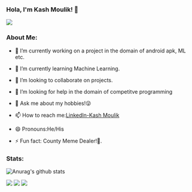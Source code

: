 ### Hola, I'm  Kash Moulik! 👋
![](https://komarev.com/ghpvc/?username=BkazeAxel99&color=blue)



### About Me:
- 🔭 I’m currently working on a project in the domain of android apk, ML etc.

- 🌱 I’m currently learning Machine Learning.
- 👯 I’m looking to collaborate on projects.
- 🤔 I’m looking for help in the domain of competitve programming
- 💬 Ask me about my hobbies!😜

- 📫 How to reach me:[LinkedIn-Kash Moulik](https://www.linkedin.com/in/kash-moulik-0348881a0/)
- 😄 Pronouns:He/His
- ⚡ Fun fact: County Meme Dealer!🤣.



### Stats:

![Anurag's github stats](https://github-readme-stats.vercel.app/api?username=BlazeAxel99)


[<img src="https://img.shields.io/badge/twitter-%231DA1F2.svg?&style=for-the-badge&logo=twitter&logoColor=white" />](https://twitter.com/KashMoulik)   [<img src="https://img.shields.io/badge/linkedin-%230077B5.svg?&style=for-the-badge&logo=linkedin&logoColor=white" />](https://www.linkedin.com/in/kash-moulik-0348881a0/)  [<img src = "https://img.shields.io/badge/facebook-%231877F2.svg?&style=for-the-badge&logo=facebook&logoColor=white">](https://www.facebook.com/kash.moulik)
